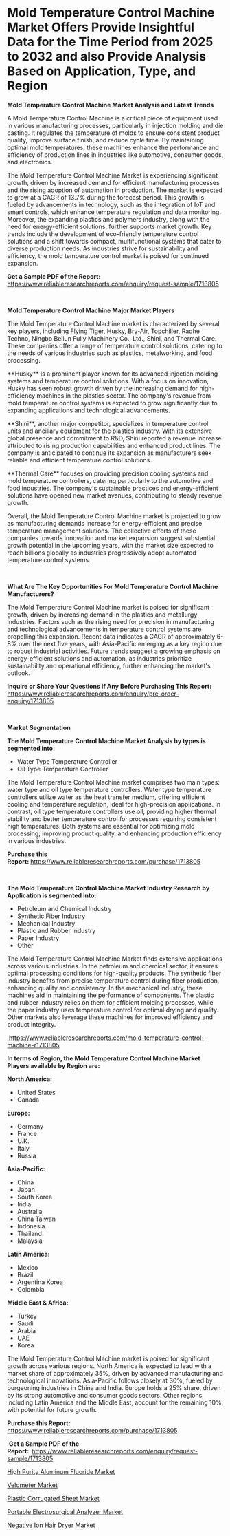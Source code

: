 <p><h1>Mold Temperature Control Machine Market Offers Provide Insightful Data for the Time Period from 2025 to 2032 and also Provide Analysis Based on Application, Type, and Region</h1></p><p><strong>Mold Temperature Control Machine Market Analysis and Latest Trends</strong></p>
<p><p>A Mold Temperature Control Machine is a critical piece of equipment used in various manufacturing processes, particularly in injection molding and die casting. It regulates the temperature of molds to ensure consistent product quality, improve surface finish, and reduce cycle time. By maintaining optimal mold temperatures, these machines enhance the performance and efficiency of production lines in industries like automotive, consumer goods, and electronics.</p><p>The Mold Temperature Control Machine Market is experiencing significant growth, driven by increased demand for efficient manufacturing processes and the rising adoption of automation in production. The market is expected to grow at a CAGR of 13.7% during the forecast period. This growth is fueled by advancements in technology, such as the integration of IoT and smart controls, which enhance temperature regulation and data monitoring. Moreover, the expanding plastics and polymers industry, along with the need for energy-efficient solutions, further supports market growth. Key trends include the development of eco-friendly temperature control solutions and a shift towards compact, multifunctional systems that cater to diverse production needs. As industries strive for sustainability and efficiency, the mold temperature control market is poised for continued expansion.</p></p>
<p><strong>Get a Sample PDF of the Report:&nbsp;</strong> <a href="https://www.reliableresearchreports.com/enquiry/request-sample/1713805?utm_campaign=32&utm_medium=2&utm_source=Github&utm_content=ia&utm_term=11012025&utm_id=mold-temperature-control-machine">https://www.reliableresearchreports.com/enquiry/request-sample/1713805</a></p>
<p>&nbsp;</p>
<p><strong>Mold Temperature Control Machine Major Market Players</strong></p>
<p><p>The Mold Temperature Control Machine market is characterized by several key players, including Flying Tiger, Husky, Bry-Air, Topchiller, Radhe Techno, Ningbo Beilun Fully Machinery Co., Ltd., Shini, and Thermal Care. These companies offer a range of temperature control solutions, catering to the needs of various industries such as plastics, metalworking, and food processing.</p><p>**Husky** is a prominent player known for its advanced injection molding systems and temperature control solutions. With a focus on innovation, Husky has seen robust growth driven by the increasing demand for high-efficiency machines in the plastics sector. The company's revenue from mold temperature control systems is expected to grow significantly due to expanding applications and technological advancements.</p><p>**Shini**, another major competitor, specializes in temperature control units and ancillary equipment for the plastics industry. With its extensive global presence and commitment to R&D, Shini reported a revenue increase attributed to rising production capabilities and enhanced product lines. The company is anticipated to continue its expansion as manufacturers seek reliable and efficient temperature control solutions.</p><p>**Thermal Care** focuses on providing precision cooling systems and mold temperature controllers, catering particularly to the automotive and food industries. The company's sustainable practices and energy-efficient solutions have opened new market avenues, contributing to steady revenue growth. </p><p>Overall, the Mold Temperature Control Machine market is projected to grow as manufacturing demands increase for energy-efficient and precise temperature management solutions. The collective efforts of these companies towards innovation and market expansion suggest substantial growth potential in the upcoming years, with the market size expected to reach billions globally as industries progressively adopt automated temperature control systems.</p></p>
<p>&nbsp;</p>
<p><strong>What Are The Key Opportunities For Mold Temperature Control Machine Manufacturers?</strong></p>
<p><p>The Mold Temperature Control Machine market is poised for significant growth, driven by increasing demand in the plastics and metallurgy industries. Factors such as the rising need for precision in manufacturing and technological advancements in temperature control systems are propelling this expansion. Recent data indicates a CAGR of approximately 6-8% over the next five years, with Asia-Pacific emerging as a key region due to robust industrial activities. Future trends suggest a growing emphasis on energy-efficient solutions and automation, as industries prioritize sustainability and operational efficiency, further enhancing the market's outlook.</p></p>
<p><strong>Inquire or Share Your Questions If Any Before Purchasing This Report:</strong> <a href="https://www.reliableresearchreports.com/enquiry/pre-order-enquiry/1713805?utm_campaign=32&utm_medium=2&utm_source=Github&utm_content=ia&utm_term=11012025&utm_id=mold-temperature-control-machine">https://www.reliableresearchreports.com/enquiry/pre-order-enquiry/1713805</a></p>
<p>&nbsp;</p>
<p><strong>Market Segmentation</strong></p>
<p><strong>The Mold Temperature Control Machine Market Analysis by types is segmented into:</strong></p>
<p><ul><li>Water Type Temperature Controller</li><li>Oil Type Temperature Controller</li></ul></p>
<p><p>The Mold Temperature Control Machine market comprises two main types: water type and oil type temperature controllers. Water type temperature controllers utilize water as the heat transfer medium, offering efficient cooling and temperature regulation, ideal for high-precision applications. In contrast, oil type temperature controllers use oil, providing higher thermal stability and better temperature control for processes requiring consistent high temperatures. Both systems are essential for optimizing mold processing, improving product quality, and enhancing production efficiency in various industries.</p></p>
<p><strong>Purchase this Report:&nbsp;</strong><a href="https://www.reliableresearchreports.com/purchase/1713805?utm_campaign=32&utm_medium=2&utm_source=Github&utm_content=ia&utm_term=11012025&utm_id=mold-temperature-control-machine">https://www.reliableresearchreports.com/purchase/1713805</a></p>
<p>&nbsp;</p>
<p><strong>The Mold Temperature Control Machine Market Industry Research by Application is segmented into:</strong></p>
<p><ul><li>Petroleum and Chemical Industry</li><li>Synthetic Fiber Industry</li><li>Mechanical Industry</li><li>Plastic and Rubber Industry</li><li>Paper Industry</li><li>Other</li></ul></p>
<p><p>The Mold Temperature Control Machine Market finds extensive applications across various industries. In the petroleum and chemical sector, it ensures optimal processing conditions for high-quality products. The synthetic fiber industry benefits from precise temperature control during fiber production, enhancing quality and consistency. In the mechanical industry, these machines aid in maintaining the performance of components. The plastic and rubber industry relies on them for efficient molding processes, while the paper industry uses temperature control for optimal drying and quality. Other markets also leverage these machines for improved efficiency and product integrity.</p></p>
<p><a href="https://www.reliableresearchreports.com/mold-temperature-control-machine-r1713805?utm_campaign=32&utm_medium=2&utm_source=Github&utm_content=ia&utm_term=11012025&utm_id=mold-temperature-control-machine">&nbsp;https://www.reliableresearchreports.com/mold-temperature-control-machine-r1713805</a></p>
<p><strong>In terms of Region, the Mold Temperature Control Machine Market Players available by Region are:</strong></p>
<p>
    <p> <strong> North America: </strong>
        <ul>
            <li>United States</li>
            <li>Canada</li>
        </ul>
        </p> 
    <p> <strong> Europe: </strong>
        <ul>
            <li>Germany</li>
            <li>France</li>
            <li>U.K.</li>
            <li>Italy</li>
            <li>Russia</li>
        </ul>
        </p> 
    <p> <strong> Asia-Pacific: </strong>
        <ul>
            <li>China</li>
            <li>Japan</li>
            <li>South Korea</li>
            <li>India</li>
            <li>Australia</li>
            <li>China Taiwan</li>
            <li>Indonesia</li>
            <li>Thailand</li>
            <li>Malaysia</li>
        </ul>
        </p> 
    <p> <strong> Latin America: </strong>
        <ul>
            <li>Mexico</li>
            <li>Brazil</li>
            <li>Argentina Korea</li>
            <li>Colombia</li>
        </ul>
        </p> 
    <p> <strong> Middle East & Africa: </strong>
        <ul>
            <li>Turkey</li>
            <li>Saudi</li>
            <li>Arabia</li>
            <li>UAE</li>
            <li>Korea</li>
        </ul>
    </p>
    </p>
<p><p>The Mold Temperature Control Machine market is poised for significant growth across various regions. North America is expected to lead with a market share of approximately 35%, driven by advanced manufacturing and technological innovations. Asia-Pacific follows closely at 30%, fueled by burgeoning industries in China and India. Europe holds a 25% share, driven by its strong automotive and consumer goods sectors. Other regions, including Latin America and the Middle East, account for the remaining 10%, with potential for future growth.</p></p>
<p><strong>Purchase this Report: </strong><a href="https://www.reliableresearchreports.com/purchase/1713805?utm_campaign=32&utm_medium=2&utm_source=Github&utm_content=ia&utm_term=11012025&utm_id=mold-temperature-control-machine">https://www.reliableresearchreports.com/purchase/1713805</a></p>
<p>&nbsp;<strong>Get a Sample PDF of the Report:&nbsp;&nbsp;</strong><a href="https://www.reliableresearchreports.com/enquiry/request-sample/1713805?utm_campaign=32&utm_medium=2&utm_source=Github&utm_content=ia&utm_term=11012025&utm_id=mold-temperature-control-machine">https://www.reliableresearchreports.com/enquiry/request-sample/1713805</a></p>
<p><strong></strong></p>
<p><p><a href="https://github.com/irfadac/Market-Research-Report-List-5/blob/main/high-purity-aluminum-fluoride-market.md?utm_campaign=32&utm_medium=2&utm_source=Github&utm_content=ia&utm_term=11012025&utm_id=mold-temperature-control-machine">High Purity Aluminum Fluoride Market</a></p><p><a href="https://github.com/bensemilia864/Market-Research-Report-List-1/blob/main/velometer-market.md?utm_campaign=32&utm_medium=2&utm_source=Github&utm_content=ia&utm_term=11012025&utm_id=mold-temperature-control-machine">Velometer Market</a></p><p><a href="https://github.com/gerdabatiskzv9/Market-Research-Report-List-1/blob/main/plastic-corrugated-sheet-market.md?utm_campaign=32&utm_medium=2&utm_source=Github&utm_content=ia&utm_term=11012025&utm_id=mold-temperature-control-machine">Plastic Corrugated Sheet Market</a></p><p><a href="https://github.com/JakirUddin651/Market-Research-Report-List-1/blob/main/portable-electrosurgical-analyzer-market.md?utm_campaign=32&utm_medium=2&utm_source=Github&utm_content=ia&utm_term=11012025&utm_id=mold-temperature-control-machine">Portable Electrosurgical Analyzer Market</a></p><p><a href="https://github.com/justalichtenberger/Market-Research-Report-List-1/blob/main/negative-ion-hair-dryer-market.md?utm_campaign=32&utm_medium=2&utm_source=Github&utm_content=ia&utm_term=11012025&utm_id=mold-temperature-control-machine">Negative Ion Hair Dryer Market</a></p></p>